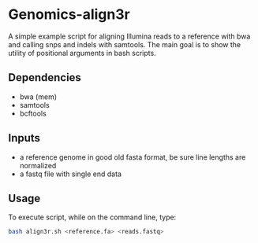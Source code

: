 # Genomics-align3r

A simple example script for aligning Illumina reads to a reference with bwa and calling snps and indels with samtools.
The main goal is to show the utility of positional arguments in bash scripts. 

Dependencies
------------

+ bwa (mem)
+ samtools
+ bcftools


Inputs
------

+ a reference genome in good old fasta format, be sure line lengths are normalized
+ a fastq file with single end data

Usage
-----

To execute script, while on the command line, type:
```bash
bash align3r.sh <reference.fa> <reads.fastq> 
```
